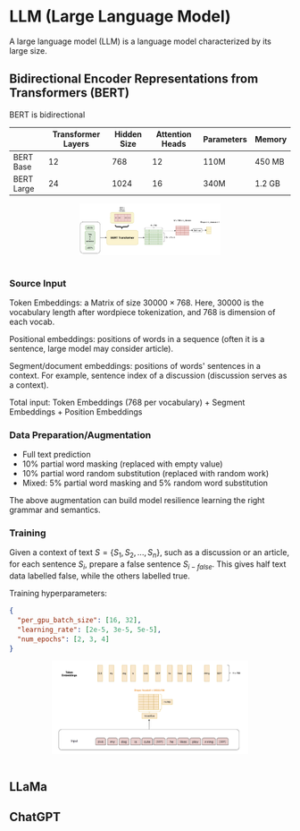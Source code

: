 # LLM (Large Language Model)

A large language model (LLM) is a language model characterized by its large size.

## Bidirectional Encoder Representations from Transformers (BERT)

BERT is bidirectional 

||Transformer Layers|Hidden Size|Attention Heads|Parameters|Memory|
|-|-|-|-|-|-|
|BERT Base|12|768|12|110M|450 MB|
|BERT Large|24|1024|16|340M|1.2 GB|

<div style="display: flex; justify-content: center;">
      <img src="imgs/bert_structure.png" width="50%" height="30%" alt="bert_structure" />
</div>
</br>

### Source Input

Token Embeddings: a Matrix of size $30000 \times 768$. Here, $30000$ is the vocabulary length after wordpiece tokenization, and $768$ is dimension of each vocab.

Positional embeddings: positions of words in a sequence (often it is a sentence, large model may consider article).

Segment/document embeddings: positions of words' sentences in a context. For example, sentence index of a discussion (discussion serves as a context).

Total input: Token Embeddings (768 per vocabulary) + Segment Embeddings + Position Embeddings

### Data Preparation/Augmentation

* Full text prediction
* $10\%$ partial word masking (replaced with empty value)
* $10\%$ partial word random substitution (replaced with random work)
* Mixed: $5\%$ partial word masking and $5\%$ random word substitution

The above augmentation can build model resilience learning the right grammar and semantics. 

### Training

Given a context of text $S = \{ S_1, S_2, ..., S_n \}$, such as a discussion or an article, for each sentence $S_i$, prepare a false sentence $S_{i-{false}}$.
This gives half text data labelled false, while the others labelled true.

Training hyperparameters:

```json
{
  "per_gpu_batch_size": [16, 32],
  "learning_rate": [2e-5, 3e-5, 5e-5],
  "num_epochs": [2, 3, 4]
}
```


<div style="display: flex; justify-content: center;">
      <img src="imgs/token_embs_bert.png" width="70%" height="40%" alt="token_embs_bert" />
</div>
</br>

## LLaMa



## ChatGPT